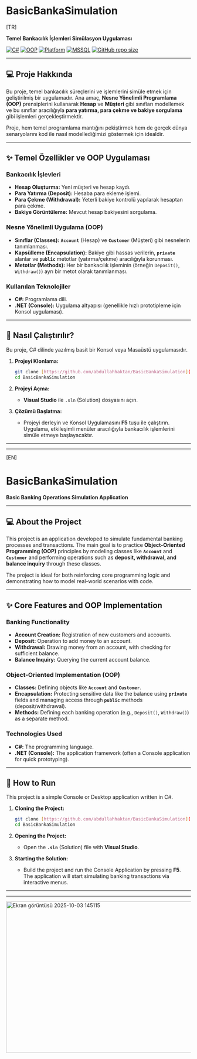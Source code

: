 # BasicBankaSimulation

[TR]

**Temel Bankacılık İşlemleri Simülasyon Uygulaması**

[![C#](https://img.shields.io/badge/Language-C%23-blue.svg)](https://docs.microsoft.com/en-us/dotnet/csharp/) 
[![OOP](https://img.shields.io/badge/Concept-OOP-orange.svg)]() 
[![Platform](https://img.shields.io/badge/Platform-Console%20%7C%20Desktop%20App-informational.svg)]() 
[![MSSQL](https://img.shields.io/badge/Database-MSSQL-green.svg)](https://learn.microsoft.com/en-us/sql/sql-server/)
[![GitHub repo size](https://img.shields.io/github/repo-size/abdullahhaktan/BasicBankaSimulation)](https://github.com/abdullahhaktan/BasicBankaSimulation)


---

## 💻 Proje Hakkında

Bu proje, temel bankacılık süreçlerini ve işlemlerini simüle etmek için geliştirilmiş bir uygulamadır. Ana amaç, **Nesne Yönelimli Programlama (OOP)** prensiplerini kullanarak **Hesap** ve **Müşteri** gibi sınıfları modellemek ve bu sınıflar aracılığıyla **para yatırma, para çekme ve bakiye sorgulama** gibi işlemleri gerçekleştirmektir.

Proje, hem temel programlama mantığını pekiştirmek hem de gerçek dünya senaryolarını kod ile nasıl modellediğimizi göstermek için idealdir.

---

## ✨ Temel Özellikler ve OOP Uygulaması

### Bankacılık İşlevleri
* **Hesap Oluşturma:** Yeni müşteri ve hesap kaydı.
* **Para Yatırma (Deposit):** Hesaba para ekleme işlemi.
* **Para Çekme (Withdrawal):** Yeterli bakiye kontrolü yapılarak hesaptan para çekme.
* **Bakiye Görüntüleme:** Mevcut hesap bakiyesini sorgulama.

### Nesne Yönelimli Uygulama (OOP)
* **Sınıflar (Classes):** **`Account`** (Hesap) ve **`Customer`** (Müşteri) gibi nesnelerin tanımlanması.
* **Kapsülleme (Encapsulation):** Bakiye gibi hassas verilerin, **`private`** alanlar ve **`public`** metotlar (yatırma/çekme) aracılığıyla korunması.
* **Metotlar (Methods):** Her bir bankacılık işleminin (örneğin `Deposit()`, `Withdraw()`) ayrı bir metot olarak tanımlanması.

### Kullanılan Teknolojiler
* **C#:** Programlama dili.
* **.NET (Console):** Uygulama altyapısı (genellikle hızlı prototipleme için Konsol uygulaması).

---

## 🚀 Nasıl Çalıştırılır?

Bu proje, C# dilinde yazılmış basit bir Konsol veya Masaüstü uygulamasıdır.

1.  **Projeyi Klonlama:**
    ```bash
    git clone [https://github.com/abdullahhaktan/BasicBankaSimulation](https://github.com/abdullahhaktan/BasicBankaSimulation)
    cd BasicBankaSimulation
    ```

2.  **Projeyi Açma:**
    * **Visual Studio** ile `.sln` (Solution) dosyasını açın.

3.  **Çözümü Başlatma:**
    * Projeyi derleyin ve Konsol Uygulamasını **F5** tuşu ile çalıştırın. Uygulama, etkileşimli menüler aracılığıyla bankacılık işlemlerini simüle etmeye başlayacaktır.

---
---

[EN]

# BasicBankaSimulation

**Basic Banking Operations Simulation Application**

---

## 💻 About the Project

This project is an application developed to simulate fundamental banking processes and transactions. The main goal is to practice **Object-Oriented Programming (OOP)** principles by modeling classes like **`Account`** and **`Customer`** and performing operations such as **deposit, withdrawal, and balance inquiry** through these classes.

The project is ideal for both reinforcing core programming logic and demonstrating how to model real-world scenarios with code.

---

## ✨ Core Features and OOP Implementation

### Banking Functionality
* **Account Creation:** Registration of new customers and accounts.
* **Deposit:** Operation to add money to an account.
* **Withdrawal:** Drawing money from an account, with checking for sufficient balance.
* **Balance Inquiry:** Querying the current account balance.

### Object-Oriented Implementation (OOP)
* **Classes:** Defining objects like **`Account`** and **`Customer`**.
* **Encapsulation:** Protecting sensitive data like the balance using **`private`** fields and managing access through **`public`** methods (deposit/withdrawal).
* **Methods:** Defining each banking operation (e.g., `Deposit()`, `Withdraw()`) as a separate method.

### Technologies Used
* **C#:** The programming language.
* **.NET (Console):** The application framework (often a Console application for quick prototyping).

---

## 🚀 How to Run

This project is a simple Console or Desktop application written in C#.

1.  **Cloning the Project:**
    ```bash
    git clone [https://github.com/abdullahhaktan/BasicBankaSimulation](https://github.com/abdullahhaktan/BasicBankaSimulation)
    cd BasicBankaSimulation
    ```

2.  **Opening the Project:**
    * Open the **`.sln`** (Solution) file with **Visual Studio**.

3.  **Starting the Solution:**
    * Build the project and run the Console Application by pressing **F5**. The application will start simulating banking transactions via interactive menus.

---
---

<img width="539" height="413" alt="Ekran görüntüsü 2025-10-03 145115" src="https://github.com/user-attachments/assets/17fefce1-e2fe-45b8-a434-b27a9e55be47" />
